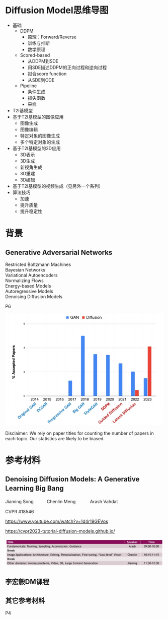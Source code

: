 # Diffusion Model思维导图

- 基础
    - DDPM
        - 原理：Forward/Reverse
        - 训练与推断
        - 数学原理
    - Scored-based 
        - 从DDPM到SDE
        - 用SDE描述DDPM的正向过程和逆向过程
        - 拟合score function
        - 从SDE到ODE
    - Pipeline
        - 条件生成
        - 损失函数
        - 采样
- T2I基模型
- 基于T2I基模型的图像应用
    - 图像生成
    - 图像编辑
    - 特定对象的图像生成
    - 多个特定对象的生成
- 基于T2I基模型的3D应用
    - 3D表示
    - 3D生成
    - 新视角生成
    - 3D重建
    - 3D编辑
- 基于T2I基模型的视频生成（见另外一个系列）
- 算法技巧
    - 加速
    - 提升质量
    - 提升稳定性

# 背景

## Generative Adversarial Networks    

Restricted Boltzmann Machines   
Bayesian Networks   
Variational Autoencoders    
Normalizing Flows   
Energy-based Models   
Autoregressive Models   
Denoising Diffusion Models    


P6    
 
![](../assets/D1-6.png) 

Disclaimer: We rely on paper titles for counting the number of papers in each topic. Our statistics are likely to be biased.    


# 参考材料

## Denoising Diffusion Models: A Generative Learning Big Bang　　　

Jiaming Song　　　Chenlin Meng 　　　Arash Vahdat　　　

CVPR  #18546

https://www.youtube.com/watch?v=1d4r19GEVos

<https://cvpr2023-tutorial-diffusion-models.github.io/>  

![](../assets/D1-7.png) 

## 李宏毅DM课程

## 其它参考材料

P4  

